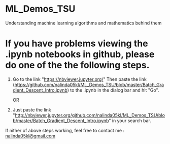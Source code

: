 # ML_Demos_TSU
Understanding machine learning algorithms and mathematics behind them

# If you have problems viewing the .ipynb notebooks in github, please do one of the the following steps.
1. Go to the link "https://nbviewer.jupyter.org/"
   Then paste the link (https://github.com/nalinda05kl/ML_Demos_TSU/blob/master/Batch_Gradient_Descent_Intro.ipynb) to the .ipynb in the dialog bar and hit "Go".
   
   OR
   
2. Just paste the link "http://nbviewer.jupyter.org/github.com/nalinda05kl/ML_Demos_TSU/blob/master/Batch_Gradient_Descent_Intro.ipynb" in your search bar.

If nither of above steps working, feel free to contact me : nalinda05kl@gmail.com
  
  
